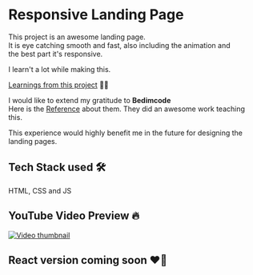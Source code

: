 # Responsive Landing Page

This project is an awesome landing page.  
It is eye catching smooth and fast, also including the animation and  
the best part it's responsive.  

I learn't a lot while making this.

[Learnings from this project](LEARNINGS.md)  👨‍🎓️

I would like to extend my gratitude to __Bedimcode__  
Here is the [Reference](REFRENCE.md) about them. They did an awesome work teaching this.  

This experience would highly benefit me in the future for designing the landing pages.  

## Tech Stack used 🛠️

HTML, CSS and JS

## YouTube Video Preview 🔥️

[![Video thumbnail](https://img.youtube.com/vi/GpYBa5glK0k/0.jpg)](https://www.youtube.com/watch?v=GpYBa5glK0k)


## React version coming soon ❤️‍🔥️
